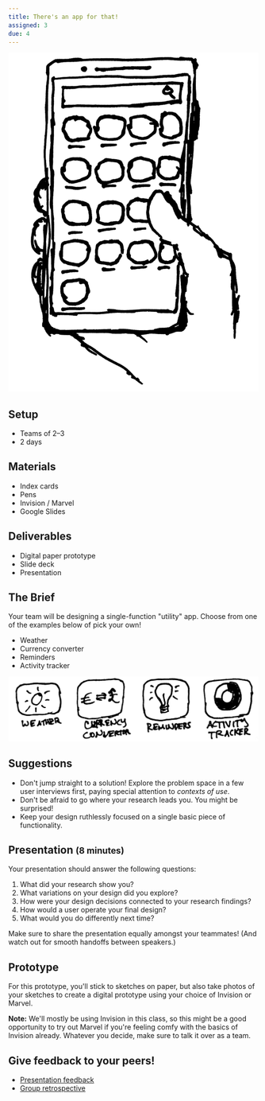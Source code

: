 ```yaml
---
title: There's an app for that!
assigned: 3
due: 4
---
```


<img class="illo aside" src="/assets/images/phone-home.png" alt="A thumb about to tap an app" />

Setup
-----

- Teams of 2–3
- 2 days


Materials
---------

- Index cards
- Pens
- Invision / Marvel
- Google Slides


Deliverables
------------

- Digital paper prototype
- Slide deck
- Presentation


The Brief
---------

Your team will be designing a single-function "utility" app. Choose from one of the examples below of pick your own!

- Weather
- Currency converter
- Reminders
- Activity tracker

<img class="illo" src="/assets/images/utility-apps.png" alt="Example utility apps: weather, currency converter, reminders, activity tracker" />


Suggestions
-----------

- Don't jump straight to a solution! Explore the problem space in a few user interviews first, paying special attention to *contexts of use*.
- Don't be afraid to go where your research leads you. You might be surprised!
- Keep your design ruthlessly focused on a single basic piece of functionality.


Presentation <small>(8 minutes)</small>
------------

Your presentation should answer the following questions:

1. What did your research show you?
2. What variations on your design did you explore?
3. How were your design decisions connected to your research findings?
4. How would a user operate your final design?
5. What would you do differently next time?

Make sure to share the presentation equally amongst your teammates! (And watch out for smooth handoffs between speakers.)


Prototype
---------

For this prototype, you'll stick to sketches on paper, but also take photos of your sketches to create a digital prototype using your choice of Invision or Marvel.

**Note:** We'll mostly be using Invision in this class, so this might be a good opportunity to try out Marvel if you're feeling comfy with the basics of Invision already. Whatever you decide, make sure to talk it over as a team.


Give feedback to your peers!
---------------------------

- [Presentation feedback](https://drive.google.com/drive/u/1/folders/1LajSwnjyMJTzbderjN7IlIqFBiIbBpNO)
- [Group retrospective](https://drive.google.com/drive/u/1/folders/1a0Si3XhUEghzi0hVdO7j-qsm2w0ajZpQ)
